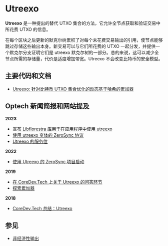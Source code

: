 # Utreexo

**Utreexo** 是一种提出的替代 UTXO 集合的方法，它允许全节点获取和验证交易中所花费 UTXO 的信息。

在每个区块之后更新的默克尔树累积了对每个未花费交易输出的引用，使节点能够跳过存储这些输出本身。新交易可以与它们所花费的 UTXO 一起分发，并提供一个默克尔分支证明它们是 utreexo 默克尔树的一部分。总的来说，这可以减少全节点所需的存储量，代价是适度增加带宽。Utreexo 不会改变比特币的安全模型。

## 主要代码和文档

* [Utreexo: 针对比特币 UTXO 集合优化的动态基于哈希的累加器](https://eprint.iacr.org/2019/611.pdf)

## Optech 新闻简报和网站提及

**2023**

* [宣布 Libflorestra 库用于在应用程序中使用 utreexo](https://bitcoinops.org/en/newsletters/2023/08/23/#libfloresta-library-announced)
* [使用 utreexo 变体的 ZeroSync 协议](https://bitcoinops.org/en/newsletters/2023/05/24/#state-compression-with-zero-knowledge-validity-proofs)
* [Utreexo 的服务位](https://bitcoinops.org/en/newsletters/2023/03/15/#service-bit-for-utreexo)

**2022**

* [使用 Utreexo 的 ZeroSync 项目启动](https://bitcoinops.org/en/newsletters/2022/10/19/#zerosync-project-launches)

**2019**

* [在 CoreDev.Tech 上关于 Utreexo 的问答环节](https://bitcoinops.org/en/newsletters/2019/06/12/#utreexo)
* [探索累加器](https://bitcoinops.org/en/newsletters/2019/02/05/#accumulators-for-blockchains)

**2018**

* [CoreDev.Tech 总结：Utreexo](https://bitcoinops.org/en/newsletters/2018/10/16/#using-utxo-accumulators-to-reduce-data-storage-requirements-utreexo)

## 参见

* [非经济性输出](https://bitcoinops.org/en/topics/uneconomical-outputs/)
